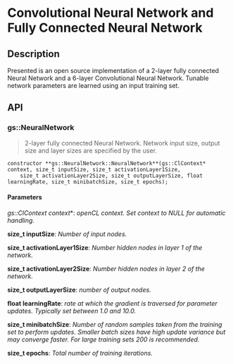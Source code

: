 # Convolutional Neural Network and Fully Connected Neural Network

## Description
Presented is an open source implementation of a 2-layer fully connected Neural Network and a 6-layer Convolutional Neural Network. Tunable network parameters are learned using an input training set.

## API

### gs::NeuralNetwork
> 2-layer fully connected Neural Network. Network input size, output size and layer sizes are specified by the user.

```
constructor **gs::NeuralNetwork::NeuralNetwork**(gs::ClContext* context, size_t inputSize, size_t activationLayer1Size, 
	size_t activationLayer2Size, size_t outputLayerSize, float learningRate, size_t minibatchSize, size_t epochs);
```

#### Parameters
**gs::ClContext* context**: *openCL context. Set context to NULL for automatic handling.*

**size_t inputSize**: *Number of input nodes.*

**size_t activationLayer1Size**: *Number hidden nodes in layer 1 of the network.*

**size_t activationLayer2Size**: *Number hidden nodes in layer 2 of the network.*

**size_t outputLayerSize**: *number of output nodes.*

**float learningRate**: *rate at which the gradient is traversed for parameter updates. Typically set between 1.0 and 10.0.*

**size_t minibatchSize**: *Number of random samples taken from the training set to perform updates. Smaller batch sizes have high update variance but may converge faster. For large training sets 200 is recommended.*

**size_t epochs**: *Total number of training iterations.*